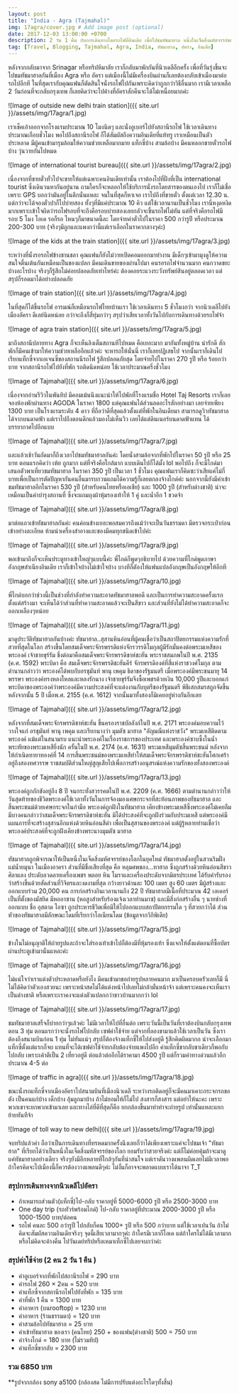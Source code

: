 ```yaml
---
layout: post
title: "India - Agra (Tajmahal)"
img: 17agra/cover.jpg # Add image post (optional)
date: 2017-12-03 13:00:00 +0700
description: 2 วัน 1 คืน กับการเดินทางโดยรถไฟที่อินเดีย เพื่อไปชมทัชมาฮาล หนึ่งในเจ็ดสิ่งมหัสจรรย์ของโลก!
tag: [Travel, Blogging, Tajmahal, Agra, India, ทัชมาฮาล, อัครา, อินเดีย]
---
```


หลังจากกลับมาจาก Srinagar หรือทริปหิมาลัย เราก็กลับมาพักกันที่นิวเดลีอีกครั้ง เพื่อที่วันรุ่งขึ้นจะไปชมทัชมาฮาลกันที่เมือง  Agra หรือ อัครา แต่เมืองนี้ไม่มีเครื่องบินผ่านก็เลยต้องกลับเข้าเมืองมาต่อรถไปอีกที ในที่สุดเรากับคุณแฟนก็ตัดสินใจนั่งรถไฟไปกันเพราะคิดว่าถูกกว่าวิธีอื่นมาก เรามีเวลาเหลือ 2 วันก่อนที่จะกลับกรุงเทพ ก็เลยคิดว่าจะไปค้างที่อัคราสักคืนจะได้ไม่เหนื่อยมากค่ะ

![Image of outside new delhi train station]({{ site.url }}/assets/img/17agra/1.jpg)

เราเช็คเอ้าออกจากโรงแรมประมาณ 10 โมงนิดๆ และนั่งอูเบอร์ไปยังสถานีรถไฟ ใช้เวลาเดินทางประมาณเกือบชั่วโมง
พอไปถึงสถานีรถไฟ ก็ได้สัมผัสถึงความอินเดียที่แท้ทรู เราเหมือนเป็นตัวประหลาด มีผู้คนเข้ามารุมล้อมให้ความช่วยเหลือมากมาย แท็กซี่บ้าง สามล้อบ้าง มีคนหลอกขายตั๋วรถไฟบ้าง วุ่นวายกันไปหมด

![Image of international tourist bureau]({{ site.url }}/assets/img/17agra/2.jpg)

เนื่องจากที่ขายตั๋วทั่วไปจะขายให้แต่เฉพาะคนอินเดียเท่านั้น เราต้องไปที่ฝั่งที่เป็น international tourist ซึ่งเดินวนหากันอยู่นาน ถามใครก็จะหลอกให้ใช้บริการนั่งรถโดยสารของตนเองไป เราก็ไม่เชื่อเพราะ GPS บอกว่ามันอยู่ในตึกนั่นแหละ จนในที่สุดก็หาเจอ เราไปถึงที่ขายตั๋ว ตั้งแต่เวลา 12.30 น. แต่กว่าจะได้จองตั๋วปาก็ไปบ่ายสอง ทั้งๆที่มีแค่ประมาณ 10 คิว แต่ใช้เวลานานเป็นชั่วโมง เรานี่หงุดหงิดมากเพราะเข้าใจผิดว่ารถไฟรอบที่จะถึงคือรอบบ่ายสองเลยกลัวจะขึ้นรถไฟไม่ทัน แต่ที่จริงคือรถไฟมีรอบ 5 โมง โอเค รอก็รอ ไหนๆก็มาขนาดนี้ละ โดยจ่ายค่าตั๋วไปในราคา 500 กว่ารูปี หรือประมาณ 200-300 บาท (จริงๆมีถูกและแพงกว่านี้แต่เราเลือกในราคากลางๆค่ะ)

![Image of the kids at the train station]({{ site.url }}/assets/img/17agra/3.jpg)

ระหว่างที่นั่งรอรถไฟข้างชานชลา คุณแฟนก็ยังไม่วายเปิดคอมออกมาทำงาน มีเด็กๆเข้ามามุงดูให้ความสนใจตื่นเต้นกันเหมือนเป็นของแปลก มีคนเดินขายของผ่านไปมา คนรอรถไฟจำนวนมาก คนกวาดขยะบ้างอะไรบ้าง จริงๆก็รู้สึกไม่ค่อยปลอดภัยเท่าไหร่ค่ะ ต้องคอยระแวงระวังทรัพย์สินอยู่ตลอดเวลา แต่สรุปก็รอดมาได้อย่างปลอดภัย

![Image of train station]({{ site.url }}/assets/img/17agra/4.jpg)

ในที่สุดก็ได้ขึ้นรถไฟ อารมณ์ก็เหมือนรถไฟไทยบ้านเรา ใช้เวลาเดินทาง 5 ชั่วโมงกว่า จากนิวเดลีไปยังเมืองอัครา ดีเลย์นิดหน่อย กว่าจะถึงก็สี่ทุ่มกว่าๆ สรุปว่าเสียเวลาทั้งวันไปกับการเดินทางด้วยรถไฟจ้า

![Image of agra train station]({{ site.url }}/assets/img/17agra/5.jpg)

มาถึงสถานีปลายทาง Agra ก็จะเห็นลิงเต็มสถานทีไปหมด คือเยอะมาก มากันทั้งหมู่บ้าน น่ารักดี สักพักก็มีคนเข้ามาให้ความช่วยเหลืออีกแล้วค่ะ จะหารถให้นั่นนี่ เราก็เลยปฏิเสธไป จากนั้นเราก็เดินไปเรียกแท็กซี่จากเอเจนซี่ของสถานนีรถไฟ รู้สึกปลอดภัยสุด โดยจ่ายไปในราคา 270 รูปี หรือ ร้อยกว่าบาท จากสถานีรถไฟไปยังที่พัก รถติดนิดหน่อย ใช้เวลาประมาณครึ่งชั่วโมง

![Image of Tajmahal]({{ site.url }}/assets/img/17agra/6.jpg)

เนื่องจากอ่านรีวิวในพันทิป มีคอมเม้นนึงแนะนำให้ไปพักที่โรงแรมชื่อ Hotel Taj Resorts เราก็เลยจองห้องพักผ่านทาง AGODA ในราคา 1800 แต่คุณแฟนได้ส่วนลดอะไรสักอย่างมา เลยจ่ายเพียง 1300 บาท เป็นโรงแรมระดับ 4 ดาว ที่ถือว่าดีที่สุดแล้วตั้งแต่ที่พักในอินเดียมา สามารถดูวิวทัชมาฮาลได้จากบนดาดฟ้า แต่เราไปถึงตอนดึกแล้วมองไม่เห็นวิว เลยได้แต่ดินเนอร์บนดาดฟ้าแทน ได้บรรยากาศไปอีกแบบ

![Image of Tajmahal]({{ site.url }}/assets/img/17agra/7.jpg)

และแล้วเช้าวันถัดมาก็ถึงเวลาไปชมทัชมาฮาลกันค่ะ โดยนั่งสามล้อจากที่พักไปในราคา 50 รูปี หรือ 25 บาท ตอนแรกคิดว่า เห้ย ถูกมาก แต่ที่จริงคือใกล้มาก แบบเดินไปก็ได้มั้ง lol พอไปถึง ก็จะมีไกด์มาเสนอตัวพาเที่ยวชมทัชมาฮาล ในราคา 350 รูปี เป็นเวลา 1 ชั่วโมง คุณแฟนเราก็คิดซะว่าเสียแค่ไม่กี่บาทเพื่อเป็นการตัดปัญหากันคนอื่นมารบกวนแถมได้ความรู้ก็เลยตกลงจ้างไกด์ค่ะ นอกจากนี้ยังมีค่าเข้าชมทัชมาฮาลอีกในราคา 530 รูปี (สำหรับคนไทยหรือเอเชีย) และ 1000 รูปี (สำหรับต่างชาติ) น่าจะเหมือนเป็นค่าบำรุงสถานที่ ซึ่งจะแถมถุงผ้าหุ้มรองเท้าให้ 1 คู่ และน้ำอีก 1 ขวดจ้า

![Image of Tajmahal]({{ site.url }}/assets/img/17agra/8.jpg)

มาต่อแถวเข้าทัชมาฮาลกันค่ะ คนค่อนข้างเยอะพอสมควรถึงแม้ว่าจะเป็นวันธรรมดา มีตรวจกระเป๋าก่อนเข้าอย่างละเอียด ห้ามนำเครื่องสำอางและของมีคมทุกชนิดเข้าไปค่ะ

![Image of Tajmahal]({{ site.url }}/assets/img/17agra/9.jpg)

พอเข้ามาถึงก็จะเห็นประตูทางเข้าใหญ่ๆแบบนี้ค่ะ พี่ไกด์ก็พูดๆอธิบายไป ด้วยความที่ไกด์พูดภาษาอังกฤษสำเนียงอินเดีย เราก็เข้าใจบ้างไม่เข้าใจบ้าง บางทีก็ตัองให้แฟนแปลอังกฤษเป็นอังกฤษให้อีกที

![Image of Tajmahal]({{ site.url }}/assets/img/17agra/10.jpg)

พี่ไกด์บอกว่าช่วงนี้เป็นช่วงที่กำลังทำความสะอาดทัชมาฮาลพอดี และเป็นการทำความสะอาดครั้งแรกตั้งแต่สร้างมา จะเห็นได้ว่าส่วนที่ทำความสะอาดแล้วจะเป็นสีขาว และส่วนที่ยังไม่ได้ทำความสะอาดก็จะออกเหลืองๆหน่อย

![Image of Tajmahal]({{ site.url }}/assets/img/17agra/11.jpg)

มาดูประวัติทัชมาฮาลกันบ้างค่ะ ทัชมาฮาล..สุสานหินอ่อนที่ผู้คนเชื่อว่าเป็นสถาปัตยกรรมแห่งความรักที่สวยที่สุดในโลก สร้างขึ้นโดยสมเด็จพระจักรพรรดิแห่งจักรวรรดิโมกุลผู้มีรักมั่นคงต่อพระมเหสีของพระองค์ เจ้าชายขุร์รัม ชึ่งต่อมาคือสมเด็จพระจักรพรรดิชาห์ชะฮัน พระราชสมภพในปี พ.ศ. 2135 (ค.ศ. 1592) พระบิดา คือ สมเด็จพระจักรพรรดิชะฮันคีร์ จักรพรรดิองค์ที่สี่แห่งราชวงศ์โมกุล ตามตำนานกล่าวว่า พระองค์ได้พบกับอรชุมันท์ พานุ เพคุม ธิดาของรัฐมนตรี เมื่อพระองค์มีพระชนมายุ 14 พรรษา พระองค์ทรงหลงใหลและหลงรักนาง เจ้าชายขุร์รัมจึงซื้อเพชรด้วยเงิน 10,000 รูปีและบอกแก่พระบิดาของพระองค์ว่าพระองค์มีความประสงค์ที่จะแต่งงานกับบุตรีของรัฐมนตรี พิธีเสกสมรสถูกจัดขึ้นหลังจากนั้น 5 ปี เมื่อพ.ศ. 2155 (ค.ศ. 1612) จากนั้นมาทั้งสองก็มิเคยอยู่ห่างกันอีกเลย

![Image of Tajmahal]({{ site.url }}/assets/img/17agra/12.jpg)

หลังจากที่สมเด็จพระจักรพรรดิชาห์ชะฮัน ขึ้นครองราชบัลลังก์ในปี พ.ศ. 2171 พระองค์มอบความไว้วางใจแก่ อรชุมันท์ พานุ เพคุม และเรียกนางว่า มุมตัซ มาฮาล "อัญมณีแห่งราชวัง" พระมเหสีติดตามพระองค์
แม้แต่ในสนามรบ แนะนำพระองค์ในเรื่องราชการของประเทศ และพระองค์ซาบซึ้งในน้ำพระทัยของพระมเหสียิ่งนัก ครั้นในปี พ.ศ. 2174 (ค.ศ. 1631) พระมเหสีมุมตัซสิ้นพระชนม์ หลังจากให้กำเนิดทายาทองค์ที่ 14 การสิ้นพระชนม์ของพระมเหสีทำให้สมเด็จพระจักรพรรดิชาห์ชะฮันโศกเศร้าอยู่ถึงสองทศวรรษ ราชสมบัติส่วนใหญ่สูญเสียไปเพื่อการสร้างอนุสรณ์แห่งความรักของทั้งสองพระองค์

![Image of Tajmahal]({{ site.url }}/assets/img/17agra/13.jpg)

พระองค์ถูกกักขังอยู่ถึง 8 ปี จนกระทั่งสวรรคตในปี พ.ศ. 2209 (ค.ศ. 1666) ตามตำนานกล่าวว่าให้วันสุดท้ายของชีวิตพระองค์ใช้เวลาทั้งวันในการจ้องมองเศษกระจกที่สะท้อนภาพของทัชมาฮาล และสิ้นพระชนม์ด้วยเศษกระจกในกำมือ พระองค์ถูกฝังในทัชมาฮาล เคียงข้างพระมเหสีซึ่งพระองค์ไม่เคยลืม มีบางคนกล่าวว่าสมเด็จพระจักรพรรดิชาห์ชะฮัน มิได้ประสงค์ที่จะถูกฝังร่วมกับประมเหสี แต่พระองค์มีแผนการที่จะสร้างสุสานอีกแห่งด้วยหินอ่อนสีดำ เพื่อเป็นสุสานของพระองค์ แต่ผู้รู้หลายท่านเชื่อว่าพระองค์ประสงค์ที่จะถูกฝังเคียงข้างพระนางมุมตัซ มาฮาล

![Image of Tajmahal]({{ site.url }}/assets/img/17agra/14.jpg)

ทัชมาฮาลถูกพิจารณาให้เป็นหนึ่งในเจ็ดสิ่งมหัศจรรย์ของโลกในยุคใหม่ ทัชมาฮาลตั้งอยู่ในสวนริมฝั่งแม่น้ำยมุนา ในเมืองอาครา ส่วนที่มีชื่อเสียงที่สุด คือ หลุมศพของ...ทาฮาล ซึ่งถูกสร้างด้วยหินอ่อนสีขาว ศิลาแลง ประดับลวดลายเครื่องเพชร พลอย หิน โมราและเครื่องประดับจากมิตรประเทศ ได้รับคำรับรองว่าสร้างขึ้นด้วยสัดส่วนที่วิจิตรและงดงามที่สุด กว้างยาวด้านละ 100 เมตร สูง 60 เมตร มีผู้สร้างและออกแบบร่วม 20,000 คน การก่อสร้างกินเวลานานถึง 22 ปี ทัชมาฮาลมีเนื้อที่ประมาณ 42 เอเคอร์ เป็นที่ตั้งของมัสยิด มีหออาซาน (หอสูงสำหรับร้องแจ้งเวลาทำนมาซ) และมีสิ่งก่อสร้างอื่น ๆ นายช่างที่ออกแบบ ชื่อ อุสตาด ไอซา ถูกประหารชีวิตเพื่อมิให้ไปออกแบบสถาปัตยกรรมใด ๆ ที่สวยกว่าได้ ส่วนหัวของทัชมาฮาลมีลักษณะโดมที่เรียกว่าโอเนียนโดม (ข้อมูลจากวิกิพิเดีย)

![Image of Tajmahal]({{ site.url }}/assets/img/17agra/15.jpg)

ข้างในไม่อนุญาติให้ถ่ายรูปและถ้าจะใส่รองเท้าเข้าไปก็ต้องมีที่หุ้มรองเท้า ซึ่งแจกให้ตั้งแต่ตอนที่ซื้อบัตรผ่านประตูเข้ามานั่นแหละค่ะ

![Image of Tajmahal]({{ site.url }}/assets/img/17agra/16.jpg)

ไม่แน่ใจว่าเราแต่งตัวประหลาดหรือยังไง มีคนเข้ามาขอถ่ายรูปหลายคนมาก มาเป็นครอบครัวเลยก็มี นี่ไม่ได้คิดว่าตัวเองสวยนะ เพราะหน้าสดไม่ได้แต่งหน้าไปเลยไม่กล้ามั่นหน้าจ้า แต่เพราะคนคงจะเห็นเราเป็นต่างชาติ หรือเพราะเราคงจะแต่งตัวแปลกกว่าชาวบ้านมากกว่า lol

![Image of Tajmahal]({{ site.url }}/assets/img/17agra/17.jpg)

ชมทัชมาฮาลเสร็จก็บ่ายกว่าๆแล้วค่ะ ไม่มีเวลาให้ไปที่อื่นต่อ เพราะวันนี้เป็นวันที่เราต้องบินกลับกรุงเทพตอน 3 ทุ่ม  ตอนแรกว่าจะนั่งรถไฟไปกลับ เซฟค่าใช้จ่าย แต่จากที่ลองขามาแล้วใช้เวลาเป็นวัน ซึ่งเราต้องถึงสนามบินก่อน 1 ทุ่ม ไม่ทันแน่ๆ สรุปก็ต้องจ้างแท็กซี่ให้ไปส่งอยู่ดี รู้สึกคิดผิดมากก น่าจะเลือกมาแท็กซี่ตั้งแต่แรกก็จบ แทนที่จะได้เซฟค่าใช้จ่ายกลับต้องจ่ายแพงไปอีก ค่าแท็กซี่ขากลับขาเดียวก็พอกับไปกลับ เพราะเค้าตีเป็น 2 เที่ยวอยู่ดี ต่อแล้วต่ออีกได้ราคามา 4500 รูปี แต่ก็รวมค่าทางด่วนแล้วอีกประมาณ 4-5 ต่อ

![Image of traffic in agra]({{ site.url }}/assets/img/17agra/18.jpg)

ขณะนั่งรถแท็กซี่จากเมืองอัคราไปสนามบินที่เมืองนิวเดลี ระหว่างรถติดอยู่ก็จะมีคนมาเคาะกระจกรถขอตัง เป็นคนแก่บ้าง เด็กบ้าง อุ้มลูกมาบ้าง ถ้าไม่ยอมให้ก็ไม่ไป สงสารก็สงสาร แต่อย่าให้นะคะ เพราะพวกเขาจะยกพวกเข้ามาเลย และทางไล่ที่ดีที่สุดก็คือ ยกกล้องขึ้นมาทำท่าจะถ่ายรูป เท่านั้นแหละแยกย้ายทันทีจ้า

![Image of toll way to new delhi]({{ site.url }}/assets/img/17agra/19.jpg)

จบทริปแล้วค่า ถือว่าเป็นการเดินทางที่ทรหดมากครั้งนึงเลยก็ว่าได้เพียงเพราะแค่จะไปชมเจ้า "ทัชมาฮาล" ที่เรียกได้ว่าเป็นหนึ่งในเจ็ดสิ่งมหัสจรรย์ของโลก ยอมรับว่าสวยจริงค่ะ แต่ก็ไม่ค่อยคุ้มถ้าจะมาดูแค่ทัชมาฮาลอย่างเดียว จริงๆยังมีอีกหลายที่ใกล้ๆกันที่น่าสนใจ แต่เราดันวางแพลนผิดเลยไม่มีเวลาพอ ถ้าใครคิดจะไปเมืองนี้ก็ควรต้องวางแพลนดีๆค่ะ ไม่งั้นก็อาจจะพลาดแบบเราได้นาจา T_T

### สรุปการเดินทางจากนิวเดลีไปอัครา
- ถ้าเหมารถส่วนตัว(แท็กซี่)ไป-กลับ ราคาอยู่ที่ 5000-6000 รูปี หรือ 2500-3000 บาท  
- One day trip (รถทัวร์พร้อมไกด์) ไป-กลับ ราคาอยู่ที่ประมาณ 2000-3000 รูปี หรือ 1000-1500 บาท/ต่อคน  
- รถไฟ คนละ 500 กว่ารูปี ไปกลับก็คน 1000+ รูปี หรือ 500 กว่าบาท แต่ใช้เวลาเปนวัน ถ้าไม่คิดจะสัมผัสความอินเดียจริงๆ จุดนี้เสียเวลามากๆค่ะ ถ้าใครมีเวลาก็โอเค แต่ถ้าใครไม่ได้มีเวลามากหรือไม่คิดจะค้างคืน ไปวันเดย์ทริปหรือเหมาเท็กซี่ไปเลยจบกว่าค่ะ

### สรุปค่าใช้จ่าย (2 คน 2 วัน 1 คืน )  
- ค่าอูเบอร์จากที่พักไปสถานีรถไฟ = 290 บาท  
- ค่ารถไฟ 260 × 2คน = 520 บาท  
- ค่าแท็กซี่จากสถานีรถไฟไปยังที่พัก = 135 บาท  
- ค่าที่พัก 1 คืน = 1300 บาท    
- ค่าอาหาร (บนrooftop) = 1230 บาท      
- ค่าอาหาร (ร้านธรรมดา) = 120 บาท    
- ค่าสามล้อไปทัชมาฮาล = 25 บาท
- ค่าเข้าทัชมาฮาล ของเรา (คนไทย) 250 + ของแฟน(ต่างชาติ) 500  = 750 บาท    
- ค่าจ้างไกด์ = 180 บาท  (ไม่รวมทิป)    
- ค่าแท็กซี่ขากลับ = 2300 บาท  
### รวม 6850 บาท  

**รูปจากกล้อง sony a5100 (กล้องสด ไม่มีการปรับแต่งอะไรใดๆทั้งสิ้น)
